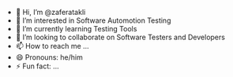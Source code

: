 - 👋 Hi, I’m @zaferatakli
- 👀 I’m interested in Software Automotion Testing
- 🌱 I’m currently learning Testing Tools
- 💞️ I’m looking to collaborate on Software Testers and Developers
- 📫 How to reach me ...
- 😄 Pronouns: he/him
- ⚡ Fun fact: ...

<!---
zaferatakli/zaferatakli is a ✨ special ✨ repository because its `README.md` (this file) appears on your GitHub profile.
You can click the Preview link to take a look at your changes.
--->
